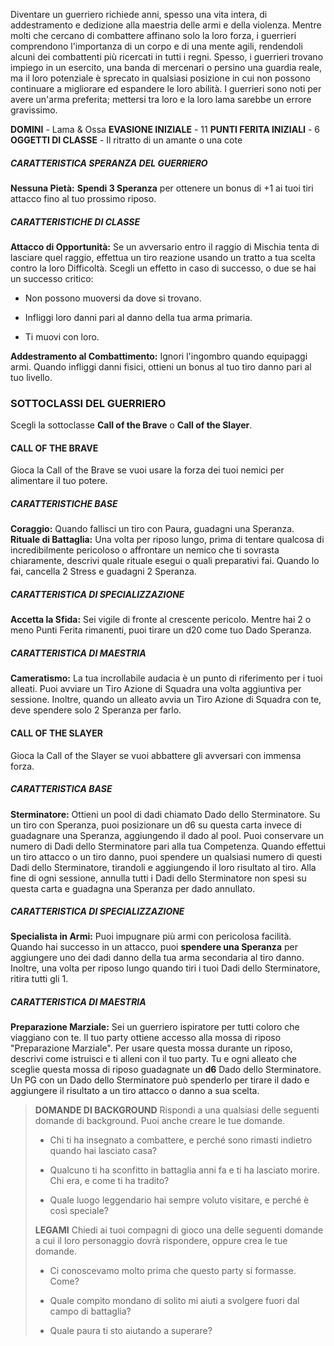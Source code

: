 Diventare un guerriero richiede anni, spesso una vita intera, di addestramento e dedizione alla maestria delle armi e della violenza. Mentre molti che cercano di combattere affinano solo la loro forza, i guerrieri comprendono l'importanza di un corpo e di una mente agili, rendendoli alcuni dei combattenti più ricercati in tutti i regni. Spesso, i guerrieri trovano impiego in un esercito, una banda di mercenari o persino una guardia reale, ma il loro potenziale è sprecato in qualsiasi posizione in cui non possono continuare a migliorare ed espandere le loro abilità. I guerrieri sono noti per avere un'arma preferita; mettersi tra loro e la loro lama sarebbe un errore gravissimo.

**DOMINI** - Lama & Ossa
**EVASIONE INIZIALE** - 11
**PUNTI FERITA INIZIALI** - 6
**OGGETTI DI CLASSE** - Il ritratto di un amante o una cote

##### CARATTERISTICA SPERANZA DEL GUERRIERO
**Nessuna Pietà:** **Spendi 3 Speranza** per ottenere un bonus di +1 ai tuoi tiri attacco fino al tuo prossimo riposo.

##### CARATTERISTICHE DI CLASSE
**Attacco di Opportunità:** Se un avversario entro il raggio di Mischia tenta di lasciare quel raggio, effettua un tiro reazione usando un tratto a tua scelta contro la loro Difficoltà. Scegli un effetto in caso di successo, o due se hai un successo critico:

- Non possono muoversi da dove si trovano.

- Infliggi loro danni pari al danno della tua arma primaria.

- Ti muovi con loro.

**Addestramento al Combattimento:** Ignori l'ingombro quando equipaggi armi. Quando infliggi danni fisici, ottieni un bonus al tuo tiro danno pari al tuo livello.

### SOTTOCLASSI DEL GUERRIERO
Scegli la sottoclasse **Call of the Brave** o  **Call of the Slayer**.

#### CALL OF THE BRAVE
Gioca la Call of the Brave se vuoi usare la forza dei tuoi nemici per alimentare il tuo potere.

##### CARATTERISTICHE BASE
**Coraggio:** Quando fallisci un tiro con Paura, guadagni una Speranza.
**Rituale di Battaglia:** Una volta per riposo lungo, prima di tentare qualcosa di incredibilmente pericoloso o affrontare un nemico che ti sovrasta chiaramente, descrivi quale rituale esegui o quali preparativi fai. Quando lo fai, cancella 2 Stress e guadagni 2 Speranza.

##### CARATTERISTICA DI SPECIALIZZAZIONE
**Accetta la Sfida:** Sei vigile di fronte al crescente pericolo. Mentre hai 2 o meno Punti Ferita rimanenti, puoi tirare un d20 come tuo Dado Speranza.

##### CARATTERISTICA DI MAESTRIA
**Cameratismo:** La tua incrollabile audacia è un punto di riferimento per i tuoi alleati. Puoi avviare un Tiro Azione di Squadra una volta aggiuntiva per sessione. Inoltre, quando un alleato avvia un Tiro Azione di Squadra con te, deve spendere solo 2 Speranza per farlo.

#### CALL OF THE SLAYER
Gioca la Call of the Slayer se vuoi abbattere gli avversari con immensa forza.

##### CARATTERISTICA BASE
**Sterminatore:** Ottieni un pool di dadi chiamato Dado dello Sterminatore. Su un tiro con Speranza, puoi posizionare un d6 su questa carta invece di guadagnare una Speranza, aggiungendo il dado al pool. Puoi conservare un numero di Dadi dello Sterminatore pari alla tua Competenza. Quando effettui un tiro attacco o un tiro danno, puoi spendere un qualsiasi numero di questi Dadi dello Sterminatore, tirandoli e aggiungendo il loro risultato al tiro. Alla fine di ogni sessione, annulla tutti i Dadi dello Sterminatore non spesi su questa carta e guadagna una Speranza per dado annullato.

##### CARATTERISTICA DI SPECIALIZZAZIONE
**Specialista in Armi:** Puoi impugnare più armi con pericolosa facilità. Quando hai successo in un attacco, puoi **spendere una Speranza** per aggiungere uno dei dadi danno della tua arma secondaria al tiro danno. Inoltre, una volta per riposo lungo quando tiri i tuoi Dadi dello Sterminatore, ritira tutti gli 1.

##### CARATTERISTICA DI MAESTRIA
**Preparazione Marziale:** Sei un guerriero ispiratore per tutti coloro che viaggiano con te. Il tuo party ottiene accesso alla mossa di riposo "Preparazione Marziale". Per usare questa mossa durante un riposo, descrivi come istruisci e ti alleni con il tuo party. Tu e ogni alleato che sceglie questa mossa di riposo guadagnate un **d6** Dado dello Sterminatore. Un PG con un Dado dello Sterminatore può spenderlo per tirare il dado e aggiungere il risultato a un tiro attacco o danno a sua scelta.

> **DOMANDE DI BACKGROUND**
> Rispondi a una qualsiasi delle seguenti domande di background. Puoi anche creare le tue domande.
> 
> - Chi ti ha insegnato a combattere, e perché sono rimasti indietro quando hai lasciato casa?
> 
> - Qualcuno ti ha sconfitto in battaglia anni fa e ti ha lasciato morire. Chi era, e come ti ha tradito?
> 
> - Quale luogo leggendario hai sempre voluto visitare, e perché è così speciale?
> 
> **LEGAMI**
> Chiedi ai tuoi compagni di gioco una delle seguenti domande a cui il loro personaggio dovrà rispondere, oppure crea le tue domande.
> 
> - Ci conoscevamo molto prima che questo party si formasse. Come?
> 
> - Quale compito mondano di solito mi aiuti a svolgere fuori dal campo di battaglia?
> 
> - Quale paura ti sto aiutando a superare?